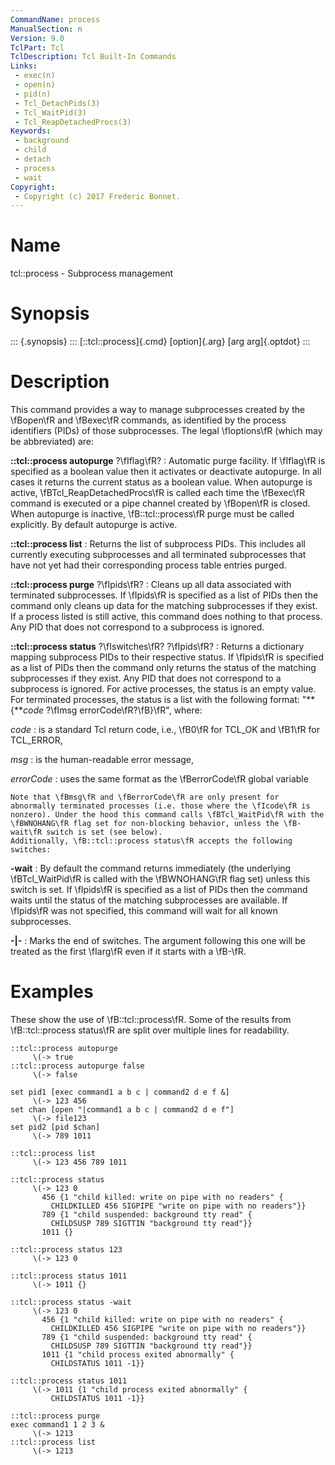 ```yaml
---
CommandName: process
ManualSection: n
Version: 9.0
TclPart: Tcl
TclDescription: Tcl Built-In Commands
Links:
 - exec(n)
 - open(n)
 - pid(n)
 - Tcl_DetachPids(3)
 - Tcl_WaitPid(3)
 - Tcl_ReapDetachedProcs(3)
Keywords:
 - background
 - child
 - detach
 - process
 - wait
Copyright:
 - Copyright (c) 2017 Frederic Bonnet.
---
```


# Name

tcl::process - Subprocess management

# Synopsis

::: {.synopsis} :::
[::tcl::process]{.cmd} [option]{.arg} [arg arg]{.optdot}
:::

# Description

This command provides a way to manage subprocesses created by the \fBopen\fR and \fBexec\fR commands, as identified by the process identifiers (PIDs) of those subprocesses. The legal \fIoptions\fR (which may be abbreviated) are:

**::tcl::process autopurge** ?\fIflag\fR?
: Automatic purge facility. If \fIflag\fR is specified as a boolean value then it activates or deactivate autopurge. In all cases it returns the current status as a boolean value. When autopurge is active, \fBTcl_ReapDetachedProcs\fR is called each time the \fBexec\fR command is executed or a pipe channel created by \fBopen\fR is closed. When autopurge is inactive, \fB::tcl::process\fR purge must be called explicitly. By default autopurge is active.

**::tcl::process list**
: Returns the list of subprocess PIDs. This includes all currently executing subprocesses and all terminated subprocesses that have not yet had their corresponding process table entries purged.

**::tcl::process purge** ?\fIpids\fR?
: Cleans up all data associated with terminated subprocesses. If \fIpids\fR is specified as a list of PIDs then the command only cleans up data for the matching subprocesses if they exist. If a process listed is still active, this command does nothing to that process. Any PID that does not correspond to a subprocess is ignored.

**::tcl::process status** ?\fIswitches\fR? ?\fIpids\fR?
: Returns a dictionary mapping subprocess PIDs to their respective status. If \fIpids\fR is specified as a list of PIDs then the command only returns the status of the matching subprocesses if they exist. Any PID that does not correspond to a subprocess is ignored. For active processes, the status is an empty value. For terminated processes, the status is a list with the following format: "**{***code* ?\fImsg errorCode\fR?\fB}\fR", where:

*code*
: is a standard Tcl return code, i.e., \fB0\fR for TCL_OK and \fB1\fR for TCL_ERROR,

*msg*
: is the human-readable error message,

*errorCode*
: uses the same format as the \fBerrorCode\fR global variable

    Note that \fBmsg\fR and \fBerrorCode\fR are only present for abnormally terminated processes (i.e. those where the \fIcode\fR is nonzero). Under the hood this command calls \fBTcl_WaitPid\fR with the \fBWNOHANG\fR flag set for non-blocking behavior, unless the \fB-wait\fR switch is set (see below).
    Additionally, \fB::tcl::process status\fR accepts the following switches:

**-wait**
: By default the command returns immediately (the underlying \fBTcl_WaitPid\fR is called with the \fBWNOHANG\fR flag set) unless this switch is set. If \fIpids\fR is specified as a list of PIDs then the command waits until the status of the matching subprocesses are available. If \fIpids\fR was not specified, this command will wait for all known subprocesses.

**-\|-**
: Marks the end of switches.  The argument following this one will be treated as the first \fIarg\fR even if it starts with a \fB-\fR.



# Examples

These show the use of \fB::tcl::process\fR. Some of the results from \fB::tcl::process status\fR are split over multiple lines for readability.

```
::tcl::process autopurge
     \(-> true
::tcl::process autopurge false
     \(-> false

set pid1 [exec command1 a b c | command2 d e f &]
     \(-> 123 456
set chan [open "|command1 a b c | command2 d e f"]
     \(-> file123
set pid2 [pid $chan]
     \(-> 789 1011

::tcl::process list
     \(-> 123 456 789 1011

::tcl::process status
     \(-> 123 0
       456 {1 "child killed: write on pipe with no readers" {
         CHILDKILLED 456 SIGPIPE "write on pipe with no readers"}}
       789 {1 "child suspended: background tty read" {
         CHILDSUSP 789 SIGTTIN "background tty read"}}
       1011 {}

::tcl::process status 123
     \(-> 123 0

::tcl::process status 1011
     \(-> 1011 {}

::tcl::process status -wait
     \(-> 123 0
       456 {1 "child killed: write on pipe with no readers" {
         CHILDKILLED 456 SIGPIPE "write on pipe with no readers"}}
       789 {1 "child suspended: background tty read" {
         CHILDSUSP 789 SIGTTIN "background tty read"}}
       1011 {1 "child process exited abnormally" {
         CHILDSTATUS 1011 -1}}

::tcl::process status 1011
     \(-> 1011 {1 "child process exited abnormally" {
         CHILDSTATUS 1011 -1}}

::tcl::process purge
exec command1 1 2 3 &
     \(-> 1213
::tcl::process list
     \(-> 1213
```

